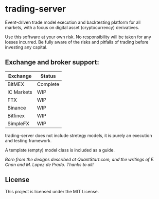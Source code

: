 # trading-server
Event-driven trade model execution and backtesting platform for all markets, with a focus on digital asset (cryptocurrency) derivatives.

Use this software at your own risk. No responsibility will be taken for any losses incurred.
Be fully aware of the risks and pitfalls of trading before investing any capital.

## Exchange and broker support:
Exchange | Status
-------|---------
BitMEX | Complete
IC Markets | WIP
FTX | WIP
Binance | WIP
Bitfinex | WIP
SimpleFX | WIP

trading-server does not include stretegy models, it is purely an execution and testing framework. 

A template (empty) model class is included as a guide.

*Born from the designs described at QuantStart.com, and the writings of E. Chan and M. Lopez de Prado. Thanks to all!*

## License
This project is licensed under the MIT License.
